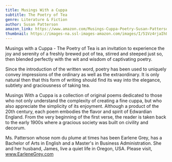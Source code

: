 ```yaml
---
title: Musings With a Cuppa
subtitle: The Poetry of Tea
genre: Literature & Fiction
author: Susan Patterson
amazon_link: https://www.amazon.com/Musings-Cuppa-Poetry-Susan-Patterson/dp/1648956009/ref=sr_1_1?crid=LZ0N5E34GD0O&keywords=9781648956003&qid=1643091030&sprefix=9781648956003%2Caps%2C252&sr=8-1
thumbnail: https://images-na.ssl-images-amazon.com/images/I/51Vz4rjaIhL.jpg
---
```

Musings with a Cuppa - The Poetry of Tea is an invitation to experience the joy and serenity of a freshly brewed pot of tea, stirred and steeped just so, then blended perfectly with the wit and wisdom of captivating poetry.

Since the introduction of the written word, poetry has been used to uniquely convey impressions of the ordinary as well as the extraordinary. It is only natural then that this form of writing should find its way into the elegance, subtlety and graciousness of taking tea.

Musings With a Cuppa is a collection of original poems dedicated to those who not only understand the complexity of creating a fine cuppa, but who also appreciate the simplicity of its enjoyment. Although a product of the 20th century, each poem embodies the flavor and spirit of Edwardian England. From the very beginning of the first verse, the reader is taken back to the early 1900s where a gracious society was built on civility and decorum.

Ms. Patterson whose nom du plume at times has been Earlene Grey, has a Bachelor of Arts in English and a Master's in Business Administration. She and her husband, James, live a quiet life in Oregon, USA. Please visit, www.EarleneGrey.com